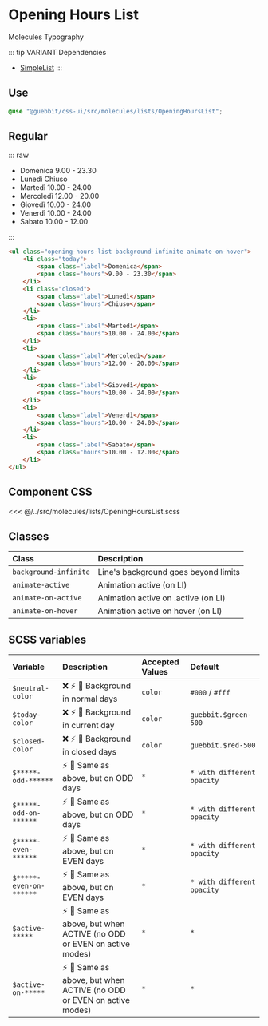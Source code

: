 # Opening Hours List
<Badge type="tip">Molecules</Badge> <Badge type="info">Typography</Badge>

::: tip VARIANT Dependencies
- [SimpleList](/molecules/lists/SimpleList)
:::


## Use

```scss
@use "@guebbit/css-ui/src/molecules/lists/OpeningHoursList";
```


## Regular

::: raw
<div class="dev-section without-restrictions">
    <ul class="opening-hours-list background-infinite animate-on-hover">
        <li class="today">
            <span class="label">Domenica</span>
            <span class="hours">9.00 - 23.30</span>
        </li>
        <li class="closed">
            <span class="label">Lunedì</span>
            <span class="hours">Chiuso</span>
        </li>
        <li>
            <span class="label">Martedì</span>
            <span class="hours">10.00 - 24.00</span>
        </li>
        <li>
            <span class="label">Mercoledì</span>
            <span class="hours">12.00 - 20.00</span>
        </li>
        <li>
            <span class="label">Giovedì</span>
            <span class="hours">10.00 - 24.00</span>
        </li>
        <li>
            <span class="label">Venerdì</span>
            <span class="hours">10.00 - 24.00</span>
        </li>
        <li>
            <span class="label">Sabato</span>
            <span class="hours">10.00 - 12.00</span>
        </li>
    </ul></div>
:::

```html
<ul class="opening-hours-list background-infinite animate-on-hover">
    <li class="today">
        <span class="label">Domenica</span>
        <span class="hours">9.00 - 23.30</span>
    </li>
    <li class="closed">
        <span class="label">Lunedì</span>
        <span class="hours">Chiuso</span>
    </li>
    <li>
        <span class="label">Martedì</span>
        <span class="hours">10.00 - 24.00</span>
    </li>
    <li>
        <span class="label">Mercoledì</span>
        <span class="hours">12.00 - 20.00</span>
    </li>
    <li>
        <span class="label">Giovedì</span>
        <span class="hours">10.00 - 24.00</span>
    </li>
    <li>
        <span class="label">Venerdì</span>
        <span class="hours">10.00 - 24.00</span>
    </li>
    <li>
        <span class="label">Sabato</span>
        <span class="hours">10.00 - 12.00</span>
    </li>
</ul>
```


## Component CSS

<<< @/../src/molecules/lists/OpeningHoursList.scss

## Classes

| Class                 | Description                          |
|:----------------------|:-------------------------------------|
| `background-infinite` | Line's background goes beyond limits |
| `animate-active`      | Animation active (on LI)             |
| `animate-on-active`   | Animation active on .active (on LI)  |
| `animate-on-hover`    | Animation active on hover (on LI)    |


## SCSS variables

| Variable                | Description                                                                                           | Accepted Values | Default                    |
|:------------------------|:------------------------------------------------------------------------------------------------------|:----------------|:---------------------------|
| `$neutral-color`        | :x: :zap: :first_quarter_moon_with_face:  Background in normal days                                   | `color`         | `#000` / `#fff`            |
| `$today-color`          | :x: :zap: :first_quarter_moon_with_face:  Background in current day                                   | `color`         | `guebbit.$green-500`       |
| `$closed-color`         | :x: :zap: :first_quarter_moon_with_face:  Background in closed days                                   | `color`         | `guebbit.$red-500`         |
| `$*****-odd-******`     | :zap: :first_quarter_moon_with_face:  Same as above, but on ODD days                                  | `*`             | `* with different opacity` |
| `$*****-odd-on-******`  | :zap: :first_quarter_moon_with_face:  Same as above, but on ODD days                                  | `*`             | `* with different opacity` |
| `$*****-even-******`    | :zap: :first_quarter_moon_with_face:  Same as above, but on EVEN days                                 | `*`             | `* with different opacity` |
| `$*****-even-on-******` | :zap: :first_quarter_moon_with_face:  Same as above, but on EVEN days                                 | `*`             | `* with different opacity` |
| `$active-*****`         | :zap: :first_quarter_moon_with_face:  Same as above, but when ACTIVE (no ODD or EVEN on active modes) | `*`             | `*`                        |
| `$active-on-*****`      | :zap: :first_quarter_moon_with_face:  Same as above, but when ACTIVE (no ODD or EVEN on active modes) | `*`             | `*`                        |


<style lang="scss">
@use "../docs/theme" as theme;
@use "../src/molecules/lists/OpeningHoursList";
</style>